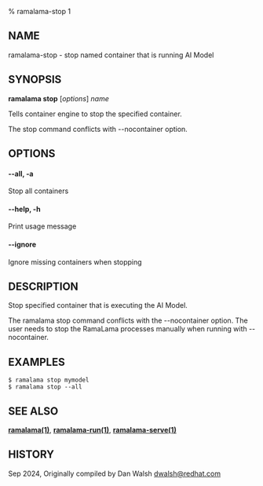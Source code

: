 % ramalama-stop 1

## NAME
ramalama\-stop - stop named container that is running AI Model

## SYNOPSIS
**ramalama stop** [*options*] *name*

Tells container engine to stop the specified container.

The stop command conflicts with --nocontainer option.

## OPTIONS

#### **--all**, **-a**
Stop all containers

#### **--help**, **-h**
Print usage message

#### **--ignore**
Ignore missing containers when stopping

## DESCRIPTION
Stop specified container that is executing the AI Model.

The ramalama stop command conflicts with the --nocontainer option. The user needs to stop the RamaLama processes manually when running with --nocontainer.

## EXAMPLES

```
$ ramalama stop mymodel
$ ramalama stop --all
```

## SEE ALSO
**[ramalama(1)](ramalama.1.md)**, **[ramalama-run(1)](ramalama-run.1.md)**, **[ramalama-serve(1)](ramalama-serve.1.md)**


## HISTORY
Sep 2024, Originally compiled by Dan Walsh <dwalsh@redhat.com>
